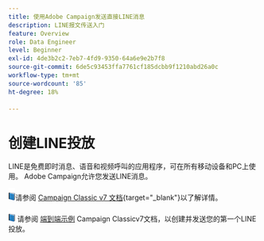 ```yaml
---
title: 使用Adobe Campaign发送直接LINE消息
description: LINE报文传送入门
feature: Overview
role: Data Engineer
level: Beginner
exl-id: 4de3b2c2-7eb7-4fd9-9350-64a6e9e2b7f8
source-git-commit: 6de5c93453ffa7761cf185dcbb9f1210abd26a0c
workflow-type: tm+mt
source-wordcount: '85'
ht-degree: 18%

---
```


# 创建LINE投放

LINE是免费即时消息、语音和视频呼叫的应用程序，可在所有移动设备和PC上使用。 Adobe Campaign允许您发送LINE消息。


![](../assets/do-not-localize/book.png)请参阅 [Campaign Classic v7 文档](https://experienceleague.adobe.com/docs/campaign-classic/using/sending-messages/line-channel.html?lang=zh-Hans){target=&quot;_blank&quot;}以了解详情。

![](../assets/do-not-localize/book.png) 请参阅 [端到端示例](https://experienceleague.adobe.com/docs/campaign-classic/using/sending-messages/line-channel.html#example--create-and-send-a-personalized-line-message) Campaign Classicv7文档，以创建并发送您的第一个LINE投放。
